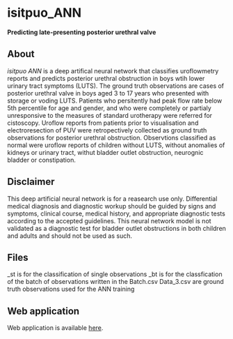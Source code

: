 # isitpuo_ANN
**Predicting late-presenting posterior urethral valve**

## About
*isitpuo ANN* is a deep artifical neural network that classifies uroflowmetry reports and predicts posterior urethral obstruction in boys wtih lower urinary tract symptoms (LUTS). The ground truth observations are cases of posterior urethral valve in boys aged 3 to 17 years who presented with storage or voding LUTS. Patients who persitently had peak flow rate below 5th percentile for age and gender, and who were completely or partialy unresponsive to the measures of standard urotherapy were referred for cistoscopy. Uroflow reports from patients prior to visualisation and electroresection of PUV were retropectively collected as ground truth observations for posterior urethral obstruction. Observtions classified as normal were uroflow reports of children without LUTS, without anomalies of kidneys or urinary tract, withut bladder outlet obstruction, neurognic bladder or constipation.

## Disclaimer
This deep artificial neural network is for a reasearch use only. Differential medical diagnosis and diagnostic workup should be guided by signs and symptoms, clinical course, medical history, and appropriate diagnostic tests according to the accepted guidelines. This neural network model is not validated as a diagnostic test for bladder outlet obstructions in both children and adults and should not be used as such.

## Files
  _st is for the classification of single observations
  _bt is for the classfication of the batch of observations written in the Batch.csv
  Data_3.csv are ground truth observations used for the ANN training

## Web application
Web application is available [here](https://isitpuo.herokuapp.com "isitpuo web app").
